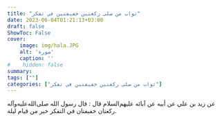 ```yaml
---
title: "ثواب من صلى ركعتين خفيفتين في تفكر"
date: 2023-06-04T01:21:13+03:00
draft: false
ShowToc: False
cover:
    image: img/hala.JPG
    alt: 'صورة'
    caption: ''
#    hidden: false
summary: 
tags: [""]
categories: ["ثواب من صلى ركعتين خفيفتين في تفكر"]
---
```

عن زيد بن علي عن أبيه عن آبائه
عليهم‌السلام قال : قال رسول الله صلى‌الله‌عليه‌وآله ركعتان خفيفتان في التفكر خير
من قيام ليلة.

